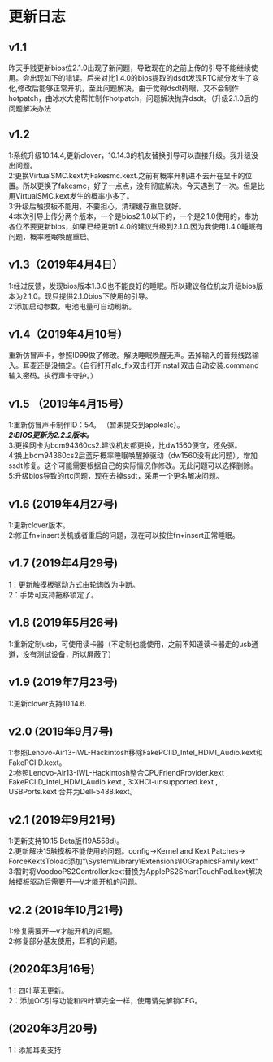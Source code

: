# 更新日志
## v1.1
昨天手贱更新bios位2.1.0出现了新问题，导致现在的之前上传的引导不能继续使用。会出现如下的错误。后来对比1.4.0的bios提取的dsdt发现RTC部分发生了变化,修改后能够正常开机，至此问题解决，由于觉得dsdt碍眼，又不会制作hotpatch，由冰水大佬帮忙制作hotpatch，问题解决抛弃dsdt。（升级2.1.0后的问题解决办法 
## v1.2
1:系统升级10.14.4,更新clover，10.14.3的机友替换引导可以直接升级。我升级没出问题。  
2:更换VirtualSMC.kext为Fakesmc.kext.之前有概率开机进不去开在显卡的位置。所以更换了fakesmc，好了一点点，没有彻底解决。今天遇到了一次。但是比用VirtualSMC.kext发生的概率小多了。  
3:升级后触摸板不能用，不要担心，清理缓存重启就好。  
4:本次引导上传分两个版本，一个是bios2.1.0以下的，一个是2.1.0使用的，奉劝各位不要更新bios，如果已经更新1.4.0的建议升级到2.1.0.因为我使用1.4.0睡眠有问题，概率睡眠唤醒重启。
## v1.3（2019年4月4日）
1:经过反馈，发现bios版本1.3.0也不能良好的睡眠。所以建议各位机友升级bios版本为2.1.0。现只提供2.1.0bios下使用的引导。  
2:添加启动参数，电池电量可自动刷新。  
## v1.4（2019年4月10号）
重新仿冒声卡，参照ID99做了修改。解决睡眠唤醒无声。去掉输入的音频线路输入。耳麦还是没搞定。（自行打开alc_fix双击打开install双击自动安装.command输入密码。执行声卡守护。）
## v1.5 （2019年4月15号）
1:重新仿冒声卡制作ID：54。  （暂未提交到applealc）。  
***2:BIOS更新为2.2.2版本。***   
3:更换网卡为bcm94360cs2.建议机友都更换，比dw1560便宜，还免驱。  
4:换上bcm94360cs2后蓝牙概率睡眠唤醒掉驱动（dw1560没有此问题），增加ssdt修复。这个可能需要根据自己的实际情况作修改。无此问题可以选择删除。  
5:升级bios导致的rtc问题，现在去掉ssdt，采用一个更名解决问题。  
## v1.6 (2019年4月27号)
1:更新clover版本。  
2:修正fn+insert关机或者重启的问题，现在可以按住fn+insert正常睡眠。  
## v1.7 (2019年4月29号)
1：更新触摸板驱动方式由轮询改为中断。  
2：手势可支持拖移锁定了。  
## v1.8 (2019年5月26号)
1:重新定制usb，可使用读卡器（不定制也能使用，之前不知道读卡器走的usb通道，没有测试设备，所以屏蔽了）
## v1.9 (2019年7月23号)
1:更新clover支持10.14.6.  
## v2.0 (2019年9月7号)  
1:参照Lenovo-Air13-IWL-Hackintosh移除FakePCIID_Intel_HDMI_Audio.kext和 FakePCIID.kext。  
2:参照Lenovo-Air13-IWL-Hackintosh整合CPUFriendProvider.kext , FakePCIID_Intel_HDMI_Audio.kext , 3:XHCI-unsupported.kext , USBPorts.kext 合并为Dell-5488.kext。  
## v2.1 (2019年9月21号)    
1:更新支持10.15 Beta版(19A558d)。  
2:更新解决15触摸板不能使用的问题。config->Kernel and Kext Patches-> ForceKextsToload添加“\System\Library\Extensions\IOGraphicsFamily.kext”   
3:暂时将VoodooPS2Controller.kext替换为ApplePS2SmartTouchPad.kext解决触摸板驱动后需要开—V才能开机的问题。  
## v2.2 (2019年10月21号)   
1:修复需要开—v才能开机的问题。  
2:修复部分基友使用，耳机的问题。  

##  (2020年3月16号)   
1：四叶草无更新。  
2：添加OC引导功能和四叶草完全一样，使用请先解锁CFG。  

##  (2020年3月20号) 
1：添加耳麦支持